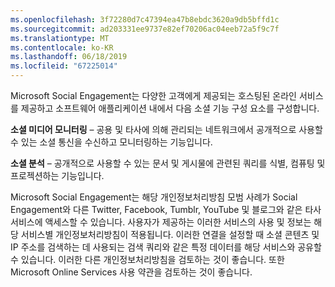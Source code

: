 ```yaml
---
ms.openlocfilehash: 3f72280d7c47394ea47b8ebdc3620a9db5bffd1c
ms.sourcegitcommit: ad203331ee9737e82ef70206ac04eeb72a5f9c7f
ms.translationtype: MT
ms.contentlocale: ko-KR
ms.lasthandoff: 06/18/2019
ms.locfileid: "67225014"
---
```

Microsoft Social Engagement는 다양한 고객에게 제공되는 호스팅된 온라인 서비스를 제공하고 소프트웨어 애플리케이션 내에서 다음 소셜 기능 구성 요소를 구성합니다.  
  
**소셜 미디어 모니터링** – 공용 및 타사에 의해 관리되는 네트워크에서 공개적으로 사용할 수 있는 소셜 통신을 수신하고 모니터링하는 기능입니다.  
  
**소셜 분석** – 공개적으로 사용할 수 있는 문서 및 게시물에 관련된 쿼리를 식별, 컴퓨팅 및 프로젝션하는 기능입니다.  
  
 Microsoft Social Engagement는 해당 개인정보처리방침 모범 사례가 Social Engagement와 다른 Twitter, Facebook, Tumblr, YouTube 및 블로그와 같은 타사 서비스에 액세스할 수 있습니다. 사용자가 제공하는 이러한 서비스의 사용 및 정보는 해당 서비스별 개인정보처리방침이 적용됩니다. 이러한 연결을 설정할 때 소셜 콘텐츠 및 IP 주소를 검색하는 데 사용되는 검색 쿼리와 같은 특정 데이터를 해당 서비스와 공유할 수 있습니다. 이러한 다른 개인정보처리방침을 검토하는 것이 좋습니다. 또한 Microsoft Online Services 사용 약관을 검토하는 것이 좋습니다.